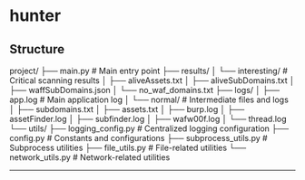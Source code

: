 # hunter

## Structure
project/
├── main.py                # Main entry point
├── results/
│   └── interesting/       # Critical scanning results
│       ├── aliveAssets.txt
│       ├── aliveSubDomains.txt
│       ├── waffSubDomains.json
│       └── no_waf_domains.txt
├── logs/
│   ├── app.log            # Main application log
│   └── normal/            # Intermediate files and logs
│       ├── subdomains.txt
│       ├── assets.txt
│       ├── burp.log
│       ├── assetFinder.log
│       ├── subfinder.log
│       ├── wafw00f.log
│       └── thread.log
└── utils/
    ├── logging_config.py  # Centralized logging configuration
    ├── config.py          # Constants and configurations
    ├── subprocess_utils.py # Subprocess utilities
    ├── file_utils.py      # File-related utilities
    └── network_utils.py   # Network-related utilities


---------------------------------------------------------------------



